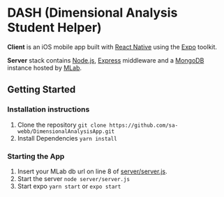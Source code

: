 # DASH (Dimensional Analysis Student Helper)

**Client** is an iOS mobile app built with [React Native](https://facebook.github.io/react-native/) using the [Expo](https://expo.io/) toolkit.  

**Server** stack contains [Node.js](https://nodejs.org/en/), [Express](https://expressjs.com/) middleware and a [MongoDB](https://www.mongodb.com/) instance hosted by [MLab](https://mlab.com/).

## Getting Started

### Installation instructions

1. Clone the repository `git clone https://github.com/sa-webb/DimensionalAnalysisApp.git`
2. Install Dependencies `yarn install`

### Starting the App

1. Insert your MLab db url on line 8 of [server/server.js](https://github.com/sa-webb/DimensionalAnalysisApp/blob/master/server/server.js).
2. Start the server `node server/server.js`
3. Start expo `yarn start` or `expo start`